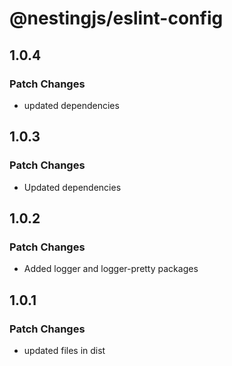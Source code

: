 # @nestingjs/eslint-config

## 1.0.4

### Patch Changes

- updated dependencies

## 1.0.3

### Patch Changes

- Updated dependencies

## 1.0.2

### Patch Changes

- Added logger and logger-pretty packages

## 1.0.1

### Patch Changes

- updated files in dist
